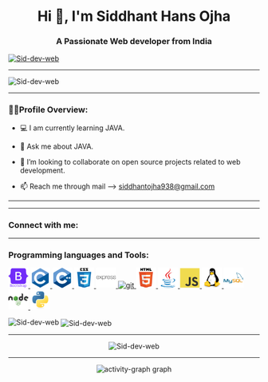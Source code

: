 
<!-- my name-->

<h1 align="center">Hi 👋, I'm Siddhant Hans Ojha </h1></p>

<!--Passionate about-->

<h3 align="center">A Passionate Web developer from India</h3>

<!--Trophy-->
<p align="left">
  <a href="https://github.com/ryo-ma/github-profile-trophy">
    <img src="https://github-profile-trophy.vercel.app/?username=Sid-dev-web&theme=gruvbox&no-frame=true&bg_color=f5b7b1&title_color=87ceeb" alt="Sid-dev-web" />
  </a>
</p>

<!--Profile views-->
----
<p align="left">  <img src="https://komarev.com/ghpvc/?username=Sid-dev-web&label=Page%20views&color=0e75b6&style=flat" alt="Sid-dev-web" </p>

----
  
<!-- 🧑‍💻Profile Overview -->
  
<h3> 🧑‍💻Profile Overview: </h3>

 - 💻 I am currently learning JAVA.

 - 💬 Ask me about JAVA.

 - 👯 I’m looking to collaborate on open source projects related to web development.

 - 📫 Reach me through mail --> siddhantojha938@gmail.com
 
-----


---

<!--stay connected with me-->

<h3 align="left">Connect with me:</h3>
<p align="left">
<!-- <a href="https://linkedin.com/in/rajanimesh" target="blank"><img align="center" src="https://raw.githubusercontent.com/rahuldkjain/github-profile-readme-generator/master/src/images/icons/Social/linked-in-alt.svg" alt="rajanimesh" height="30" width="40" /></a> -->
</p>

<!--programming languages and tools-->
----
<h3 align="left">Programming languages and Tools:</h3>
<p align="left"> <a href="https://getbootstrap.com" target="_blank" rel="noreferrer"> <img src="https://raw.githubusercontent.com/devicons/devicon/master/icons/bootstrap/bootstrap-plain-wordmark.svg" alt="bootstrap" width="40" height="40"/> </a> <a href="https://www.cprogramming.com/" target="_blank" rel="noreferrer"> <img src="https://raw.githubusercontent.com/devicons/devicon/master/icons/c/c-original.svg" alt="c" width="40" height="40"/> </a> <a href="https://www.w3schools.com/cpp/" target="_blank" rel="noreferrer"> <img src="https://raw.githubusercontent.com/devicons/devicon/master/icons/cplusplus/cplusplus-original.svg" alt="cplusplus" width="40" height="40"/> </a> <a href="https://www.w3schools.com/css/" target="_blank" rel="noreferrer"> <img src="https://raw.githubusercontent.com/devicons/devicon/master/icons/css3/css3-original-wordmark.svg" alt="css3" width="40" height="40"/> </a> <a href="https://expressjs.com" target="_blank" rel="noreferrer"> <img src="https://raw.githubusercontent.com/devicons/devicon/master/icons/express/express-original-wordmark.svg" alt="express" width="40" height="40"/> </a> <a href="https://git-scm.com/" target="_blank" rel="noreferrer"> <img src="https://www.vectorlogo.zone/logos/git-scm/git-scm-icon.svg" alt="git" width="40" height="40"/> </a> <a href="https://www.w3.org/html/" target="_blank" rel="noreferrer"> <img src="https://raw.githubusercontent.com/devicons/devicon/master/icons/html5/html5-original-wordmark.svg" alt="html5" width="40" height="40"/> </a> <a href="https://www.java.com" target="_blank" rel="noreferrer"> <img src="https://raw.githubusercontent.com/devicons/devicon/master/icons/java/java-original.svg" alt="java" width="40" height="40"/> </a> <a href="https://developer.mozilla.org/en-US/docs/Web/JavaScript" target="_blank" rel="noreferrer"> <img src="https://raw.githubusercontent.com/devicons/devicon/master/icons/javascript/javascript-original.svg" alt="javascript" width="40" height="40"/> </a> <a href="https://www.linux.org/" target="_blank" rel="noreferrer"> <img src="https://raw.githubusercontent.com/devicons/devicon/master/icons/linux/linux-original.svg" alt="linux" width="40" height="40"/> </a> <a href="https://www.mysql.com/" target="_blank" rel="noreferrer"> <img src="https://raw.githubusercontent.com/devicons/devicon/master/icons/mysql/mysql-original-wordmark.svg" alt="mysql" width="40" height="40"/> </a> <a href="https://nodejs.org" target="_blank" rel="noreferrer"> <img src="https://raw.githubusercontent.com/devicons/devicon/master/icons/nodejs/nodejs-original-wordmark.svg" alt="nodejs" width="40" height="40"/> </a> <a href="https://www.python.org" target="_blank" rel="noreferrer"> <img src="https://raw.githubusercontent.com/devicons/devicon/master/icons/python/python-original.svg" alt="python" width="40" height="40"/> </a> </p>

<!-- most used languages-->

<p><img align="left" src="https://github-readme-stats.vercel.app/api/top-langs?username=Sid-dev-web&show_icons=true&locale=en&layout=compact&bg_color=0d1117&text_color=ffffff&title_color=00ffea&icon_color=00ffea" alt="Sid-dev-web" /></p>


<!--github stats-->

<p>&nbsp;<img align="center" src="https://github-readme-stats.vercel.app/api?username=Sid-dev-web&show_icons=true&locale=en&bg_color=0d1117&text_color=ffffff&title_color=00ffea&icon_color=00ffea" alt="Sid-dev-web" /></p>

<!--Github streak-->
----
<p align="center"> 
  <img src="https://github-readme-streak-stats.herokuapp.com/?user=Sid-dev-web&theme=dark&background=0d1117&stroke=ffffff&ring=00ffea&fire=00ffea&currStreakLabel=00ffea" alt="Sid-dev-web" />
</p>

<!--Contribution Graph-->

----
<div align="center">
  <img src="https://github-readme-activity-graph.vercel.app/graph?username=Sid-dev-web&radius=16&theme=react&area=true&order=5" height="300" alt="activity-graph graph"  />
</div>

<!--END-->


                                                                        
